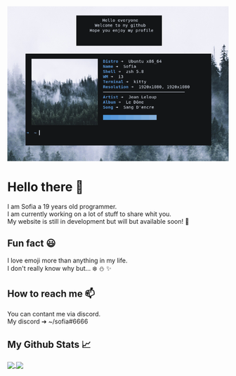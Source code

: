 [![Header](https://github.com/Soofiaaa/Soofiaaa/blob/main/assset/Header.png "Header")](https://github.com/Soofiaaa)
# Hello there 👋
I am Sofia a 19 years old programmer. <br/>
I am currently working on a lot of stuff to share whit you. <br/>
My website is still in development but will but available soon! :dizzy:

## Fun fact :smiley:
I love emoji more than anything in my life. <br/>
I don't really know why but... :snowflake: :snowman: :sparkles:

## How to reach me 📫
You can contant me via discord. <br/>
My discord ➔ ~/sofia#6666

## My Github Stats &#x1f4c8;
<a href="https://github.com/Soofiaaa">
  <img align="center" src="https://github-readme-stats.vercel.app/api/top-langs/?username=Soofiaaa&title_color=ffffff&text_color=c9cacc&icon_color=2bbc8a&bg_color=1d1f21">
</a>

<a href="https://github.com/Soofiaaa">
  <img align="center" src="https://github-readme-stats.vercel.app/api?username=Soofiaaa&show_icons=true&line_height=27&count_private=true&title_color=ffffff&text_color=c9cacc&icon_color=2bbc8a&bg_color=1d1f21">
</a>
